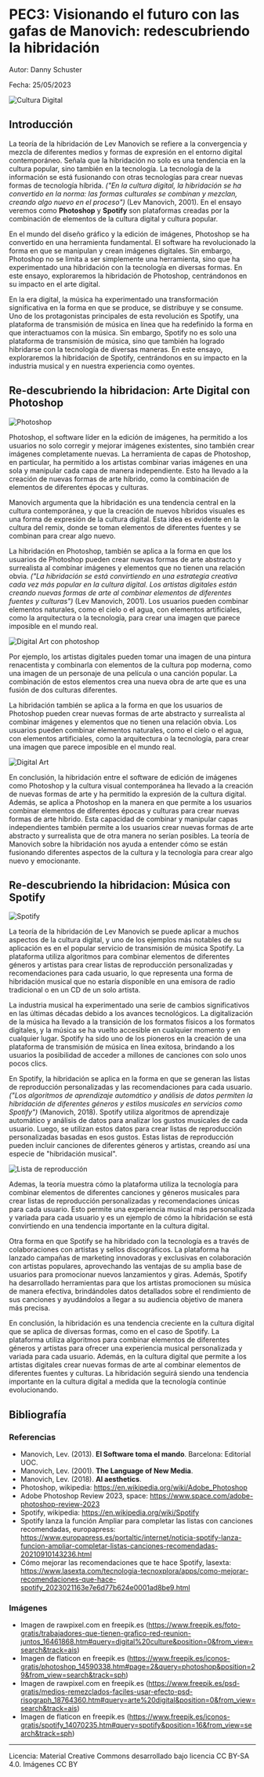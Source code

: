 # PEC3: Visionando el futuro con las gafas de Manovich: redescubriendo la hibridación

Autor: Danny Schuster

Fecha: 25/05/2023

![Cultura Digital](https://img.freepik.com/foto-gratis/trabajadores-que-tienen-grafico-red-reunion-juntos_53876-121359.jpg?w=996&t=st=1684314888~exp=1684315488~hmac=ca35d587f8a1165b747bc64ec3675fc9c2766a512a6a2fb1bd2c1b553fa4f841)




## Introducción

La teoría de la hibridación de Lev Manovich se refiere a la convergencia y mezcla de diferentes medios y formas de expresión en el entorno digital contemporáneo. Señala que la hibridación no solo es una tendencia en la cultura popular, sino también en la tecnología. La tecnología de la información se está fusionando con otras tecnologías para crear nuevas formas de tecnología híbrida. *("En la cultura digital, la hibridación se ha convertido en la norma: las formas culturales se combinan y mezclan, creando algo nuevo en el proceso")* (Lev Manovich, 2001). En el ensayo veremos como **Photoshop** y **Spotify** son plataformas creadas por la combinación de elementos de la cultura digital y cultura popular.

En el mundo del diseño gráfico y la edición de imágenes, Photoshop se ha convertido en una herramienta fundamental. El software ha revolucionado la forma en que se manipulan y crean imágenes digitales. Sin embargo, Photoshop no se limita a ser simplemente una herramienta, sino que ha experimentado una hibridación con la tecnología en diversas formas. En este ensayo, exploraremos la hibridación de Photoshop, centrándonos en su impacto en el arte digital.

En la era digital, la música ha experimentado una transformación significativa en la forma en que se produce, se distribuye y se consume. Uno de los protagonistas principales de esta revolución es Spotify, una plataforma de transmisión de música en línea que ha redefinido la forma en que interactuamos con la música. Sin embargo, Spotify no es solo una plataforma de transmisión de música, sino que también ha logrado hibridarse con la tecnología de diversas maneras. En este ensayo, exploraremos la hibridación de Spotify, centrándonos en su impacto en la industria musical y en nuestra experiencia como oyentes.




## Re-descubriendo la hibridacion: Arte Digital con Photoshop


![Photoshop](https://cdn-icons-png.flaticon.com/512/541/541586.png?w=740&t=st=1684309349~exp=1684309949~hmac=5c646df59c55fcaf280e427f6b68c932d7f3a719505fa4e66fa39ede7439e9eb)


Photoshop, el software líder en la edición de imágenes, ha permitido a los usuarios no solo corregir y mejorar imágenes existentes, sino también crear imágenes completamente nuevas. La herramienta de capas de Photoshop, en particular, ha permitido a los artistas combinar varias imágenes en una sola y manipular cada capa de manera independiente. Esto ha llevado a la creación de nuevas formas de arte híbrido, como la combinación de elementos de diferentes épocas y culturas.

Manovich argumenta que la hibridación es una tendencia central en la cultura contemporánea, y que la creación de nuevos híbridos visuales es una forma de expresión de la cultura digital. Esta idea es evidente en la cultura del remix, donde se toman elementos de diferentes fuentes y se combinan para crear algo nuevo.

La hibridación en Photoshop, también se aplica a la forma en que los usuarios de Photoshop pueden crear nuevas formas de arte abstracto y surrealista al combinar imágenes y elementos que no tienen una relación obvia. *("La hibridación se está convirtiendo en una estrategia creativa cada vez más popular en la cultura digital. Los artistas digitales están creando nuevas formas de arte al combinar elementos de diferentes fuentes y culturas")* (Lev Manovich, 2001). Los usuarios pueden combinar elementos naturales, como el cielo o el agua, con elementos artificiales, como la arquitectura o la tecnología, para crear una imagen que parece imposible en el mundo real.


![Digital Art con photoshop](https://github.com/SchusterDanny/PEC3_Manovich_Reloaded/blob/main/PS_arteDigital.png)


Por ejemplo, los artistas digitales pueden tomar una imagen de una pintura renacentista y combinarla con elementos de la cultura pop moderna, como una imagen de un personaje de una película o una canción popular. La combinación de estos elementos crea una nueva obra de arte que es una fusión de dos culturas diferentes.

La hibridación también se aplica a la forma en que los usuarios de Photoshop pueden crear nuevas formas de arte abstracto y surrealista al combinar imágenes y elementos que no tienen una relación obvia. Los usuarios pueden combinar elementos naturales, como el cielo o el agua, con elementos artificiales, como la arquitectura o la tecnología, para crear una imagen que parece imposible en el mundo real.


![Digital Art](https://img.freepik.com/psd-premium/efecto-error-falla_614253-173.jpg)


En conclusión, la hibridación entre el software de edición de imágenes como Photoshop y la cultura visual contemporánea ha llevado a la creación de nuevas formas de arte y ha permitido la expresión de la cultura digital. Además, se aplica a Photoshop en la manera en que permite a los usuarios combinar elementos de diferentes épocas y culturas para crear nuevas formas de arte híbrido. Esta capacidad de combinar y manipular capas independientes también permite a los usuarios crear nuevas formas de arte abstracto y surrealista que de otra manera no serían posibles. La teoría de Manovich sobre la hibridación nos ayuda a entender cómo se están fusionando diferentes aspectos de la cultura y la tecnología para crear algo nuevo y emocionante.




## Re-descubriendo la hibridacion: Música con Spotify


![Spotify](https://cdn-icons-png.flaticon.com/512/174/174872.png?w=740&t=st=1684317003~exp=1684317603~hmac=13dc19170ef81ad09a9199325e51f3864649a8adeb322784b83e9468653a82b6)


La teoría de la hibridación de Lev Manovich se puede aplicar a muchos aspectos de la cultura digital, y uno de los ejemplos más notables de su aplicación es en el popular servicio de transmisión de música Spotify. La plataforma utiliza algoritmos para combinar elementos de diferentes géneros y artistas para crear listas de reproducción personalizadas y recomendaciones para cada usuario, lo que representa una forma de hibridación musical que no estaría disponible en una emisora de radio tradicional o en un CD de un solo artista.

La industria musical ha experimentado una serie de cambios significativos en las últimas décadas debido a los avances tecnológicos. La digitalización de la música ha llevado a la transición de los formatos físicos a los formatos digitales, y la música se ha vuelto accesible en cualquier momento y en cualquier lugar. Spotify ha sido uno de los pioneros en la creación de una plataforma de transmisión de música en línea exitosa, brindando a los usuarios la posibilidad de acceder a millones de canciones con solo unos pocos clics.

En Spotify, la hibridación se aplica en la forma en que se generan las listas de reproducción personalizadas y las recomendaciones para cada usuario. *("Los algoritmos de aprendizaje automático y análisis de datos permiten la hibridación de diferentes géneros y estilos musicales en servicios como Spotify")* (Manovich, 2018). Spotify utiliza algoritmos de aprendizaje automático y análisis de datos para analizar los gustos musicales de cada usuario. Luego, se utilizan estos datos para crear listas de reproducción personalizadas basadas en esos gustos. Estas listas de reproducción pueden incluir canciones de diferentes géneros y artistas, creando así una especie de "hibridación musical".


![Lista de reproducción](https://github.com/SchusterDanny/PEC3_Manovich_Reloaded/blob/main/SpootifyListaReproduccion.jpg)


Ademas, la teoría muestra cómo la plataforma utiliza la tecnología para combinar elementos de diferentes canciones y géneros musicales para crear listas de reproducción personalizadas y recomendaciones únicas para cada usuario. Esto permite una experiencia musical más personalizada y variada para cada usuario y es un ejemplo de cómo la hibridación se está convirtiendo en una tendencia importante en la cultura digital.

Otra forma en que Spotify se ha hibridado con la tecnología es a través de colaboraciones con artistas y sellos discográficos. La plataforma ha lanzado campañas de marketing innovadoras y exclusivas en colaboración con artistas populares, aprovechando las ventajas de su amplia base de usuarios para promocionar nuevos lanzamientos y giras. Además, Spotify ha desarrollado herramientas para que los artistas promocionen su música de manera efectiva, brindándoles datos detallados sobre el rendimiento de sus canciones y ayudándolos a llegar a su audiencia objetivo de manera más precisa.

En conclusión, la hibridación es una tendencia creciente en la cultura digital que se aplica de diversas formas, como en el caso de Spotify. La plataforma utiliza algoritmos para combinar elementos de diferentes géneros y artistas para ofrecer una experiencia musical personalizada y variada para cada usuario. Además, en la cultura digital que permite a los artistas digitales crear nuevas formas de arte al combinar elementos de diferentes fuentes y culturas. La hibridación seguirá siendo una tendencia importante en la cultura digital a medida que la tecnología continúe evolucionando.


## Bibliografía

### Referencias
* Manovich, Lev. (2013). **El Software toma el mando**. Barcelona: Editorial UOC.
* Manovich, Lev. (2001). **The Language of New Media**.
* Manovich, Lev. (2018). **AI aesthetics**.
* Photoshop, wikipedia:  https://en.wikipedia.org/wiki/Adobe_Photoshop
* Adobe Photoshop Review 2023, space: https://www.space.com/adobe-photoshop-review-2023
* Spotify, wikipedia: https://en.wikipedia.org/wiki/Spotify
* Spotify lanza la función Ampliar para completar las listas con canciones recomendadas, europapress: https://www.europapress.es/portaltic/internet/noticia-spotify-lanza-funcion-ampliar-completar-listas-canciones-recomendadas-20210910143236.html
* Cómo mejorar las recomendaciones que te hace Spotify, lasexta: https://www.lasexta.com/tecnologia-tecnoxplora/apps/como-mejorar-recomendaciones-que-hace-spotify_2023021163e7e6d77b624e0001ad8be9.html

### Imágenes
* Imagen de rawpixel.com en freepik.es (https://www.freepik.es/foto-gratis/trabajadores-que-tienen-grafico-red-reunion-juntos_16461868.htm#query=digital%20culture&position=0&from_view=search&track=ais)
* Imagen de flaticon en freepik.es (https://www.freepik.es/iconos-gratis/photoshop_14590338.htm#page=2&query=photoshop&position=29&from_view=search&track=sph)
* Imagen de rawpixel.com en freepik.es (https://www.freepik.es/psd-gratis/medios-remezclados-faciles-usar-efecto-psd-risograph_18764360.htm#query=arte%20digital&position=0&from_view=search&track=ais)
* Imagen de flaticon en freepik.es (https://www.freepik.es/iconos-gratis/spotify_14070235.htm#query=spotify&position=16&from_view=search&track=sph)


----

Licencia: Material Creative Commons desarrollado bajo licencia CC BY-SA 4.0. Imágenes CC BY 
